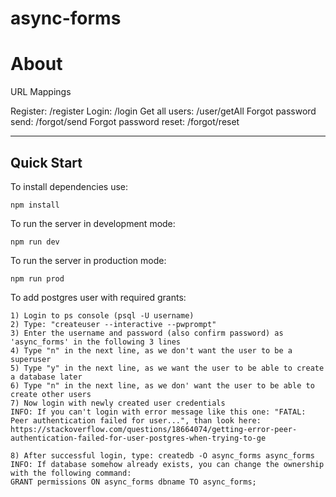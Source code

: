 # async-forms

# About
URL Mappings

Register: /register
Login: /login
Get all users: /user/getAll
Forgot password send: /forgot/send
Forgot password reset: /forgot/reset

---

## Quick Start

To install dependencies use:

```
npm install

```
To run the server in development mode:

```
npm run dev

```
To run the server in production mode:

```
npm run prod

```
To add postgres user with required grants:

```
1) Login to ps console (psql -U username)
2) Type: "createuser --interactive --pwprompt"
3) Enter the username and password (also confirm password) as 'async_forms' in the following 3 lines
4) Type "n" in the next line, as we don't want the user to be a superuser
5) Type "y" in the next line, as we want the user to be able to create a database later
6) Type "n" in the next line, as we don' want the user to be able to create other users
7) Now login with newly created user credentials
INFO: If you can't login with error message like this one: "FATAL: Peer authentication failed for user...", than look here: https://stackoverflow.com/questions/18664074/getting-error-peer-authentication-failed-for-user-postgres-when-trying-to-ge

8) After successful login, type: createdb -O async_forms async_forms
INFO: If database somehow already exists, you can change the ownership with the following command:
GRANT permissions ON async_forms dbname TO async_forms;

```